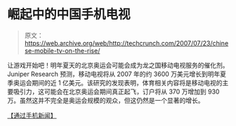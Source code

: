 # 崛起中的中国手机电视

> 原文：<https://web.archive.org/web/http://techcrunch.com/2007/07/23/chinese-mobile-tv-on-the-rise/>

让游戏开始吧！明年夏天的北京奥运会可能会成为龙之国移动电视服务的催化剂。Juniper Research 预测，移动电视将从 2007 年的约 3600 万美元增长到明年夏季奥运会期间的近 1 亿美元。该研究的发现表明，体育相关内容将是移动电视的主要吸引力，这可能会在北京奥运会期间真正起飞，订户将从 370 万增加到 930 万。虽然这并不完全是奥运会规模的观众，但这仍然是一个显著的增长。

[【通过手机新闻】](https://web.archive.org/web/20151006212317/http://www.cellular-news.com/story/25065.php)